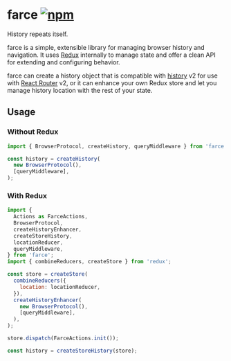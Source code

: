 # farce [![npm][npm-badge]][npm]

History repeats itself.

farce is a simple, extensible library for managing browser history and navigation. It uses [Redux](http://redux.js.org/) internally to manage state and offer a clean API for extending and configuring behavior.

farce can create a history object that is compatible with [history](https://github.com/mjackson/history) v2 for use with [React Router](https://github.com/ReactTraining/react-router) v2, or it can enhance your own Redux store and let you manage history location with the rest of your state.

## Usage

### Without Redux

```js
import { BrowserProtocol, createHistory, queryMiddleware } from 'farce';

const history = createHistory(
  new BrowserProtocol(),
  [queryMiddleware],
);
```

### With Redux

```js
import {
  Actions as FarceActions,
  BrowserProtocol,
  createHistoryEnhancer,
  createStoreHistory,
  locationReducer,
  queryMiddleware,
} from 'farce';
import { combineReducers, createStore } from 'redux';

const store = createStore(
  combineReducers({
    location: locationReducer,
  }),
  createHistoryEnhancer(
    new BrowserProtocol(),
    [queryMiddleware],
  ),
);

store.dispatch(FarceActions.init());

const history = createStoreHistory(store);
```

[npm-badge]: https://img.shields.io/npm/v/farce.svg
[npm]: https://www.npmjs.org/package/farce
